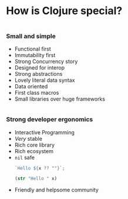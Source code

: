 <div class="slide">

# How is Clojure special?
<div class="gutters-10 row">
<div class="column">

### Small and simple
- Functional first
- Immutability first
- Strong Concurrency story
- Designed for interop
- Strong abstractions
- Lovely literal data syntax
- Data oriented
- First class macros
- Small libraries over huge frameworks

</div>

<div class="column">

### Strong developer ergonomics
- Interactive Programming
- _Very_ stable
- Rich core library
- Rich ecosystem
- `nil` safe
  ``` typescript
  `Hello ${x ?? ""}`;
  ```
  ``` clojure
  (str "Hello " x)
  ```
- Friendly and helpsome community

</div>
</div>

</div>
